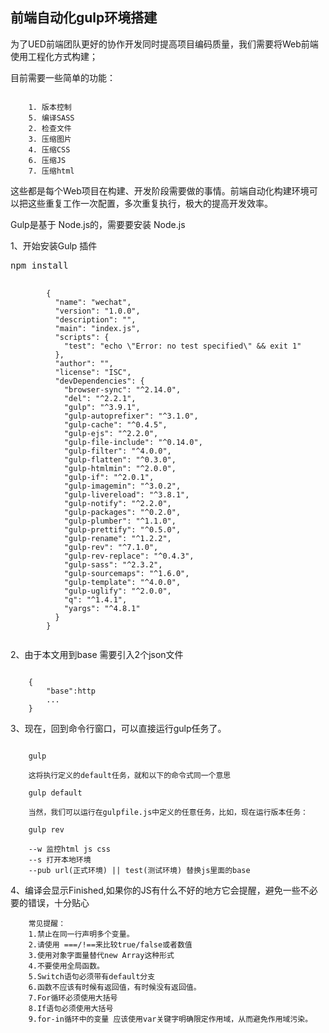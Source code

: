 <h2>前端自动化gulp环境搭建</h2>

<p>为了UED前端团队更好的协作开发同时提高项目编码质量，我们需要将Web前端使用工程化方式构建；</p>

<p>目前需要一些简单的功能：</p>

<pre><code>    
	1. 版本控制
    5. 编译SASS
    2. 检查文件
    3. 压缩图片
    4. 压缩CSS
    6. 压缩JS
    7. 压缩html
</code></pre>

<p>这些都是每个Web项目在构建、开发阶段需要做的事情。前端自动化构建环境可以把这些重复工作一次配置，多次重复执行，极大的提高开发效率。</p>
<p>Gulp是基于 Node.js的，需要要安装 Node.js</p>
<p>1、开始安装Gulp 插件</p>
<pre>npm install</pre>
<pre>
	<code>
		{
		  "name": "wechat",
		  "version": "1.0.0",
		  "description": "",
		  "main": "index.js",
		  "scripts": {
		    "test": "echo \"Error: no test specified\" && exit 1"
		  },
		  "author": "",
		  "license": "ISC",
		  "devDependencies": {
		    "browser-sync": "^2.14.0",
		    "del": "^2.2.1",
		    "gulp": "^3.9.1",
		    "gulp-autoprefixer": "^3.1.0",
		    "gulp-cache": "^0.4.5",
		    "gulp-ejs": "^2.2.0",
		    "gulp-file-include": "^0.14.0",
		    "gulp-filter": "^4.0.0",
		    "gulp-flatten": "^0.3.0",
		    "gulp-htmlmin": "^2.0.0",
		    "gulp-if": "^2.0.1",
		    "gulp-imagemin": "^3.0.2",
		    "gulp-livereload": "^3.8.1",
		    "gulp-notify": "^2.2.0",
		    "gulp-packages": "^0.2.0",
		    "gulp-plumber": "^1.1.0",
		    "gulp-prettify": "^0.5.0",
		    "gulp-rename": "^1.2.2",
		    "gulp-rev": "^7.1.0",
		    "gulp-rev-replace": "^0.4.3",
		    "gulp-sass": "^2.3.2",
		    "gulp-sourcemaps": "^1.6.0",
		    "gulp-template": "^4.0.0",
		    "gulp-uglify": "^2.0.0",
		    "q": "^1.4.1",
		    "yargs": "^4.8.1"
		  }
		}
	</code>
</pre>
<p>2、由于本文用到base 需要引入2个json文件</p>
<pre><code>
    {
    	"base":http
    	...
	}
</code></pre>

<p>3、现在，回到命令行窗口，可以直接运行gulp任务了。</p>

<pre><code>
    gulp

    这将执行定义的default任务，就和以下的命令式同一个意思

    gulp default

    当然，我们可以运行在gulpfile.js中定义的任意任务，比如，现在运行版本任务：

    gulp rev

    --w 监控html js css
    --s 打开本地环境
    --pub url(正式环境) || test(测试环境) 替换js里面的base
</code></pre>
<p>4、编译会显示Finished,如果你的JS有什么不好的地方它会提醒，避免一些不必要的错误，十分贴心</p>
<pre><code>    常见提醒：
    1.禁止在同一行声明多个变量。
    2.请使用 ===/!==来比较true/false或者数值
    3.使用对象字面量替代new Array这种形式
    4.不要使用全局函数。
    5.Switch语句必须带有default分支
    6.函数不应该有时候有返回值，有时候没有返回值。
    7.For循环必须使用大括号
    8.If语句必须使用大括号
    9.for-in循环中的变量 应该使用var关键字明确限定作用域，从而避免作用域污染。
</code></pre>